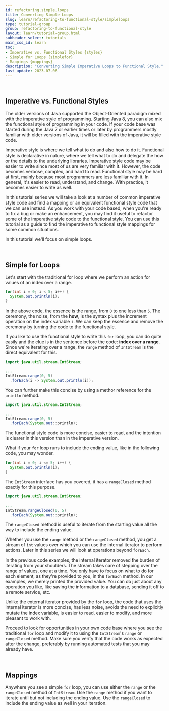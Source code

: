 ```yaml
---
id: refactoring.simple.loops
title: Converting Simple Loops
slug: learn/refactoring-to-functional-style/simpleloops
type: tutorial-group
group: refactoring-to-functional-style
layout: learn/tutorial-group.html
subheader_select: tutorials
main_css_id: learn
toc:
- Imperative vs. Functional Styles {styles}
- Simple for Loops {simplefor}
- Mappings {mappings}
description: "Converting Simple Imperative Loops to Functional Style."
last_update: 2023-07-06
---
```


<a id="styles">&nbsp;</a>
## Imperative vs. Functional Styles

The older versions of Java supported the Object-Oriented paradigm mixed with the imperative style of programming. Starting Java 8, you can also mix the functional style of programming in your code. If your code base was started during the Java 7 or earlier times or later by programmers mostly familiar with older versions of Java, it will be filled with the imperative style code.

Imperative style is where we tell what to do and also how to do it. Functional style is declarative in nature, where we tell what to do and delegate the how or the details to the underlying libraries. Imperative style code may be easier to write since most of us are very familiar with it. However, the code becomes verbose, complex, and hard to read. Functional style may be hard at first, mainly because most programmers are less familiar with it. In general, it's easier to read, understand, and change.  With practice, it becomes easier to write as well.

In this tutorial series we will take a look at a number of common imperative style code and find a mapping or an equivalent functional style code that we can use instead. As you work with your code based, when you're ready to fix a bug or make an enhancement, you may find it useful to refactor some of the imperative style code to the functional style. You can use this tutorial as a guide to find the imperative to functional style mappings for some common situations.

In this tutorial we'll focus on simple loops. 

<a id="simplefor">&nbsp;</a>
## Simple for Loops

Let's start with the traditional for loop where we perform an action for values of an index over a range.

```java
for(int i = 0; i < 5; i++) {
  System.out.println(i);
}
```

In the above code, the essence is the range, from `0` to one less than `5`. The ceremony, the noise, from the __how__, is the syntax plus the increment operation on the index variable `i`. We can keep the essence and remove the ceremony by turning the code to the functional style.

If you like to use the functional style to write this `for` loop, you can do quite easily and the clue is in the sentence before the code: __index over a range__. Since we're iterating over a range, the `range` method of `IntStream` is the direct equivalent for this.

```java
import java.util.stream.IntStream;

...
IntStream.range(0, 5)
  .forEach(i -> System.out.println(i));
```

You can further make this concise by using a methor reference for the `println` method.

```java
import java.util.stream.IntStream;

...
IntStream.range(0, 5)
  .forEach(System.out::println);
```

The functional style code is more concise, easier to read, and the intention is clearer in this version than in the imperative version.

What if your `for` loop runs to include the ending value, like in the following code, you may wonder.

```java
for(int i = 0; i <= 5; i++) {
  System.out.println(i);
}
```

The `IntStream` interface has you covered, it has a `rangeClosed` method exactly for this purpose.

```java
import java.util.stream.IntStream;

...
IntStream.rangeClosed(0, 5)
  .forEach(System.out::println);
```

The `rangeClosed` method is useful to iterate from the starting value all the way to include the ending value.

Whether you use the `range` method or the `rangeClosed` method, you get a stream of `int` values over which you can use the internal iterator to perform actions. Later in this series we will look at operations beyond `forEach`.

In the previous code examples, the internal iterator removed the burden of iterating from your shoulders. The stream takes care of stepping over the range of values, one at a time. You only have to focus on what to do for each element, as they're provided to you, in the `forEach` method. In our examples, we merely printed the provided value. You can do just about any operation you like, like saving the information to a database, sending it off to a remote service, etc.

Unlike the external iterator provided by the `for` loop, the code that uses the internal iterator is more concise, has less noise, avoids the need to explicitly mutate the index variable, is easier to read, easier to modify, and more pleasant to work with.

Proceed to look for opportunities in your own code base where you see the traditional `for` loop and modify it to using the `IntStream`'s `range` or `rangeClosed` method. Make sure you verify that the code works as expected after the change, preferably by running automated tests that you may already have.

<a id="mappings">&nbsp;</a>
## Mappings

Anywhere you see a simple `for` loop, you can use either the `range` or the `rangeClosed` method of `IntStream`. Use the `range` method if you want to iterate until but not including the ending value. Use the `rangeClosed` to include the ending value as well in your iteration.

